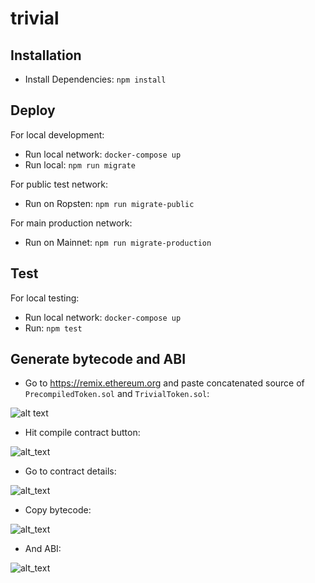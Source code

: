 # trivial

## Installation

- Install Dependencies: `npm install`

## Deploy

For local development:

- Run local network: `docker-compose up`
- Run local: `npm run migrate`

For public test network:

- Run on Ropsten: `npm run migrate-public`

For main production network:

- Run on Mainnet: `npm run migrate-production`

## Test

For local testing:

- Run local network: `docker-compose up`
- Run: `npm test`

## Generate bytecode and ABI

- Go to https://remix.ethereum.org and paste concatenated source of `PrecompiledToken.sol` and `TrivialToken.sol`:

![alt text](https://raw.githubusercontent.com/trivial-co/trivial/master/imgs/paste.png "Paste screenshot")

- Hit compile contract button:

![alt_text](https://raw.githubusercontent.com/trivial-co/trivial/master/imgs/compile.png "Compile screenshot")

- Go to contract details:

![alt_text](https://raw.githubusercontent.com/trivial-co/trivial/master/imgs/details.png "Details screenshot")

- Copy bytecode:

![alt_text](https://raw.githubusercontent.com/trivial-co/trivial/master/imgs/bytecode.png "Bytecode screenshot")

- And ABI:

![alt_text](https://raw.githubusercontent.com/trivial-co/trivial/master/imgs/interface.png "ABI screenshot")
